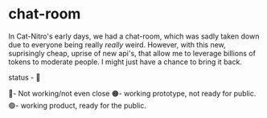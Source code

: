 # chat-room


In Cat-Nitro's early days, we had a chat-room, which was sadly taken down due to everyone being really *really* weird. However, with this new, suprisingly cheap, uprise of new api's, that allow me to leverage billions of tokens to moderate people. I might just have a chance to bring it back.

status - 🔴

🔴- Not working/not even close
🟠- working prototype, not ready for public.
🟢- working product, ready for the public.
